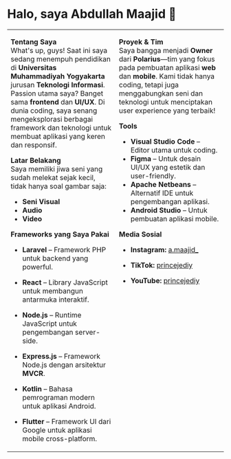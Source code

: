 # Halo, saya **Abdullah Maajid** 👋

<table>
  <tr>
    <td valign="top" width="50%">
      
**Tentang Saya**  
What's up, guys! Saat ini saya sedang menempuh pendidikan di **Universitas Muhammadiyah Yogyakarta** jurusan **Teknologi Informasi**. Passion utama saya? Banget sama **frontend** dan **UI/UX**. Di dunia coding, saya senang mengeksplorasi berbagai framework dan teknologi untuk membuat aplikasi yang keren dan responsif.

**Latar Belakang**  
Saya memiliki jiwa seni yang sudah melekat sejak kecil, tidak hanya soal gambar saja:
- **Seni Visual**
- **Audio**
- **Video**

**Frameworks yang Saya Pakai**  
- **Laravel** – Framework PHP untuk backend yang powerful.  
- **React** – Library JavaScript untuk membangun antarmuka interaktif.  
- **Node.js** – Runtime JavaScript untuk pengembangan server-side.  
- **Express.js** – Framework Node.js dengan arsitektur **MVCR**.  
- **Kotlin** – Bahasa pemrograman modern untuk aplikasi Android.  
- **Flutter** – Framework UI dari Google untuk aplikasi mobile cross-platform.

    </td>
    <td valign="top" width="50%">
      
**Proyek & Tim**  
Saya bangga menjadi **Owner** dari **Polarius**—tim yang fokus pada pembuatan aplikasi **web** dan **mobile**. Kami tidak hanya coding, tetapi juga menggabungkan seni dan teknologi untuk menciptakan user experience yang terbaik!

**Tools**  
- **Visual Studio Code** – Editor utama untuk coding.  
- **Figma** – Untuk desain UI/UX yang estetik dan user-friendly.  
- **Apache Netbeans** – Alternatif IDE untuk pengembangan aplikasi.  
- **Android Studio** – Untuk pembuatan aplikasi mobile.

**Media Sosial**  
- **Instagram:** [a.maajid_](https://instagram.com/a.maajid_)  
- **TikTok:** [princejediy](https://tiktok.com/@princejediy)  
- **YouTube:** [princejediy](https://www.youtube.com/@princejediy)

    </td>
  </tr>
</table>
